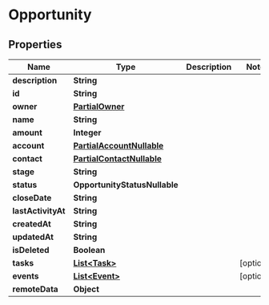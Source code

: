 

# Opportunity


## Properties

| Name | Type | Description | Notes |
|------------ | ------------- | ------------- | -------------|
|**description** | **String** |  |  |
|**id** | **String** |  |  |
|**owner** | [**PartialOwner**](PartialOwner.md) |  |  |
|**name** | **String** |  |  |
|**amount** | **Integer** |  |  |
|**account** | [**PartialAccountNullable**](PartialAccountNullable.md) |  |  |
|**contact** | [**PartialContactNullable**](PartialContactNullable.md) |  |  |
|**stage** | **String** |  |  |
|**status** | **OpportunityStatusNullable** |  |  |
|**closeDate** | **String** |  |  |
|**lastActivityAt** | **String** |  |  |
|**createdAt** | **String** |  |  |
|**updatedAt** | **String** |  |  |
|**isDeleted** | **Boolean** |  |  |
|**tasks** | [**List&lt;Task&gt;**](Task.md) |  |  [optional] |
|**events** | [**List&lt;Event&gt;**](Event.md) |  |  [optional] |
|**remoteData** | **Object** |  |  |



